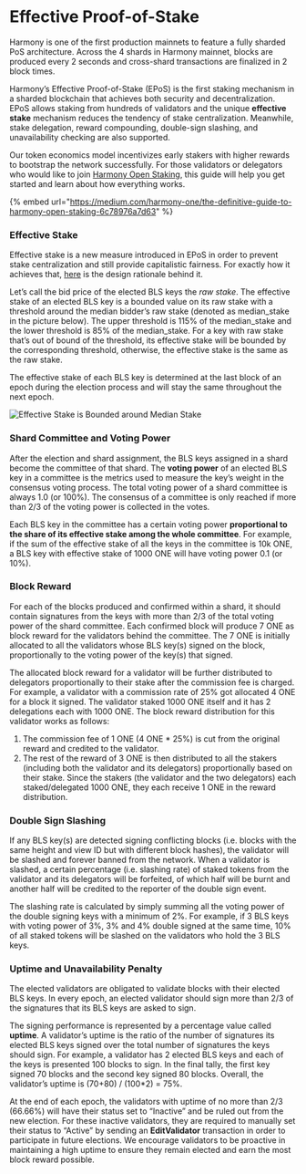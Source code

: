 # Effective Proof-of-Stake

Harmony is one of the first production mainnets to feature a fully sharded PoS architecture. Across the 4 shards in Harmony mainnet, blocks are produced every 2 seconds and cross-shard transactions are finalized in 2 block times.

Harmony’s Effective Proof-of-Stake (EPoS) is the first staking mechanism in a sharded blockchain that achieves both security and decentralization. EPoS allows staking from hundreds of validators and the unique **effective stake** mechanism reduces the tendency of stake centralization. Meanwhile, stake delegation, reward compounding, double-sign slashing, and unavailability checking are also supported.

Our token economics model incentivizes early stakers with higher rewards to bootstrap the network successfully. For those validators or delegators who would like to join [Harmony Open Staking](http://staking.harmony.one/), this guide will help you get started and learn about how everything works.

{% embed url="https://medium.com/harmony-one/the-definitive-guide-to-harmony-open-staking-6c78976a7d63" %}

### **Effective Stake**

Effective stake is a new measure introduced in EPoS in order to prevent stake centralization and still provide capitalistic fairness. For exactly how it achieves that, [here](https://medium.com/harmony-one/introducing-harmonys-effective-proof-of-stake-epos-2d39b4b8d58) is the design rationale behind it.

Let’s call the bid price of the elected BLS keys the _raw stake_. The effective stake of an elected BLS key is a bounded value on its raw stake with a threshold around the median bidder’s raw stake (denoted as median\_stake in the picture below). The upper threshold is 115% of the median\_stake and the lower threshold is 85% of the median\_stake. For a key with raw stake that’s out of bound of the threshold, its effective stake will be bounded by the corresponding threshold, otherwise, the effective stake is the same as the raw stake.

The effective stake of each BLS key is determined at the last block of an epoch during the election process and will stay the same throughout the next epoch.

![Effective Stake is Bounded around Median Stake](https://miro.medium.com/max/2001/1\*uYDN4-oGOwhJZcIVQSxtHg.png)

### **Shard Committee and Voting Power** <a href="#75b6" id="75b6"></a>

After the election and shard assignment, the BLS keys assigned in a shard become the committee of that shard. The **voting power** of an elected BLS key in a committee is the metrics used to measure the key’s weight in the consensus voting process. The total voting power of a shard committee is always 1.0 (or 100%). The consensus of a committee is only reached if more than 2/3 of the voting power is collected in the votes.

Each BLS key in the committee has a certain voting power **proportional to the share of its effective stake among the whole committee**. For example, if the sum of the effective stake of all the keys in the committee is 10k ONE, a BLS key with effective stake of 1000 ONE will have voting power 0.1 (or 10%).

### Block Reward <a href="#ae3c" id="ae3c"></a>

For each of the blocks produced and confirmed within a shard, it should contain signatures from the keys with more than 2/3 of the total voting power of the shard committee. Each confirmed block will produce 7 ONE as block reward for the validators behind the committee. The 7 ONE is initially allocated to all the validators whose BLS key(s) signed on the block, proportionally to the voting power of the key(s) that signed.

The allocated block reward for a validator will be further distributed to delegators proportionally to their stake after the commission fee is charged. For example, a validator with a commission rate of 25% got allocated 4 ONE for a block it signed. The validator staked 1000 ONE itself and it has 2 delegations each with 1000 ONE. The block reward distribution for this validator works as follows:

1. The commission fee of 1 ONE (4 ONE \* 25%) is cut from the original reward and credited to the validator.
2. The rest of the reward of 3 ONE is then distributed to all the stakers (including both the validator and its delegators) proportionally based on their stake. Since the stakers (the validator and the two delegators) each staked/delegated 1000 ONE, they each receive 1 ONE in the reward distribution.

### Double Sign Slashing <a href="#258b" id="258b"></a>

If any BLS key(s) are detected signing conflicting blocks (i.e. blocks with the same height and view ID but with different block hashes), the validator will be slashed and forever banned from the network. When a validator is slashed, a certain percentage (i.e. slashing rate) of staked tokens from the validator and its delegators will be forfeited, of which half will be burnt and another half will be credited to the reporter of the double sign event.

The slashing rate is calculated by simply summing all the voting power of the double signing keys with a minimum of 2%. For example, if 3 BLS keys with voting power of 3%, 3% and 4% double signed at the same time, 10% of all staked tokens will be slashed on the validators who hold the 3 BLS keys.

### **Uptime and Unavailability Penalty** <a href="#e90a" id="e90a"></a>

The elected validators are obligated to validate blocks with their elected BLS keys. In every epoch, an elected validator should sign more than 2/3 of the signatures that its BLS keys are asked to sign.

The signing performance is represented by a percentage value called **uptime**. A validator’s uptime is the ratio of the number of signatures its elected BLS keys signed over the total number of signatures the keys should sign. For example, a validator has 2 elected BLS keys and each of the keys is presented 100 blocks to sign. In the final tally, the first key signed 70 blocks and the second key signed 80 blocks. Overall, the validator’s uptime is (70+80) / (100\*2) = 75%.

At the end of each epoch, the validators with uptime of no more than 2/3 (66.66%) will have their status set to “Inactive” and be ruled out from the new election. For these inactive validators, they are required to manually set their status to “Active” by sending an **EditValidator** transaction in order to participate in future elections. We encourage validators to be proactive in maintaining a high uptime to ensure they remain elected and earn the most block reward possible.
